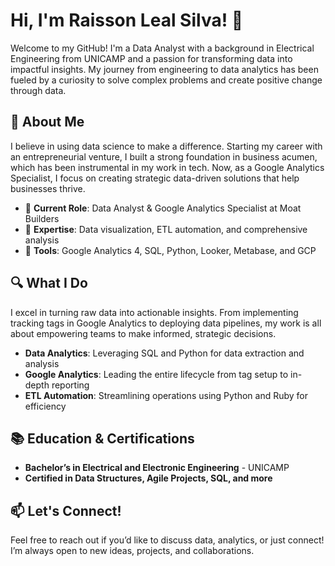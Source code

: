 # Hi, I'm Raisson Leal Silva! 👋

Welcome to my GitHub! I'm a Data Analyst with a background in Electrical Engineering from UNICAMP and a passion for transforming data into impactful insights. My journey from engineering to data analytics has been fueled by a curiosity to solve complex problems and create positive change through data.

## 🌟 About Me
I believe in using data science to make a difference. Starting my career with an entrepreneurial venture, I built a strong foundation in business acumen, which has been instrumental in my work in tech. Now, as a Google Analytics Specialist, I focus on creating strategic data-driven solutions that help businesses thrive.

- 🔹 **Current Role**: Data Analyst & Google Analytics Specialist at Moat Builders
- 🔹 **Expertise**: Data visualization, ETL automation, and comprehensive analysis
- 🔹 **Tools**: Google Analytics 4, SQL, Python, Looker, Metabase, and GCP

## 🔍 What I Do
I excel in turning raw data into actionable insights. From implementing tracking tags in Google Analytics to deploying data pipelines, my work is all about empowering teams to make informed, strategic decisions.

- **Data Analytics**: Leveraging SQL and Python for data extraction and analysis
- **Google Analytics**: Leading the entire lifecycle from tag setup to in-depth reporting
- **ETL Automation**: Streamlining operations using Python and Ruby for efficiency

## 📚 Education & Certifications
- **Bachelor’s in Electrical and Electronic Engineering** - UNICAMP
- **Certified in Data Structures, Agile Projects, SQL, and more**

## 📫 Let's Connect!
Feel free to reach out if you’d like to discuss data, analytics, or just connect! I’m always open to new ideas, projects, and collaborations. 

